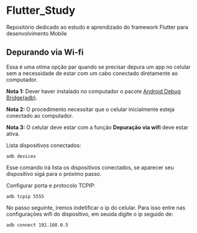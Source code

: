 # Flutter_Study
Repositório dedicado ao estudo e aprendizado do framework Flutter para desenvolvimento Mobile

## Depurando via Wi-fi
Essa é uma otima opção par quando se precisar depura um app no celular sem a necessidade de estar com um cabo conectado diretamente ao computador.

**Nota 1:** Dever haver instalado no computador o pacote [Android Debug Bridge(adb)](https://developer.android.com/studio/command-line/adb?hl=pt-br).

**Nota 2:** O procedimento necessitar que o celular inicialmente esteja conectado ao computador.

**Nota 3:** O celular deve estar com a função **Depuração via wifi** deve estar ativa.

Lista dispositivos conectados:
```
adb devices
```

Esse comando irá lista os dispositivos conectados, se aparecer seu dispositivo sigá para o próximo passo.

Configurar porta e protocolo TCPIP:
```
adb tcpip 5555
```

No passo seguinte, iremos indetificar o ip do celular. Para isso entre nas configurações wifi do dispositivo, em seuida digite o ip seguido de:
```
adb connect 192.168.0.5
```